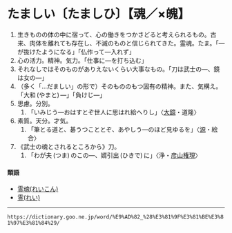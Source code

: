 # たましい〔たましひ〕【魂／×魄】

1.  生きものの体の中に宿って、心の働きをつかさどると考えられるもの。古来、肉体を離れても存在し、不滅のものと信じられてきた。霊魂。たま。「―が抜けたようになる」「仏作って―入れず」
2.  心の活力。精神。気力。「仕事に―を打ち込む」
3.  それなしではそのものがありえないくらい大事なもの。「刀は武士の―、鏡は女の―」
4.  （多く「…だましい」の形で）そのもののもつ固有の精神。また、気構え。「大和 (やまと) ―」「負けじ―」
5.  思慮。分別。    
    1.  「いみじう―おはすとぞ世人に思はれ給へりし」〈[大鏡](https://dictionary.goo.ne.jp/word/%E5%A4%A7%E9%8F%A1/#jn-28359)・道隆〉
6. 素質。天分。才気。    
    1.  「筆とる道と、碁うつこととぞ、あやしう―のほど見ゆるを」〈[源](https://dictionary.goo.ne.jp/word/%E6%BA%90%E6%B0%8F%E7%89%A9%E8%AA%9E/#jn-69890)・絵合〉
7. 《武士の魂とされるところから》刀。    
    1.  「わが夫 (つま) のこの―、婿引出 (ひきで) に」〈浄・[彦山権現](https://dictionary.goo.ne.jp/word/%E5%BD%A6%E5%B1%B1%E6%A8%A9%E7%8F%BE%E8%AA%93%E5%8A%A9%E5%89%A3/#jn-184241)〉
        

#### 類語

-   [霊魂(れいこん)](https://dictionary.goo.ne.jp/word/%E9%9C%8A%E9%AD%82/#jn-234140)
-   [霊(れい)](https://dictionary.goo.ne.jp/word/%E9%9C%8A_%28%E3%82%8C%E3%81%84%29/#jn-233992)

---
`https://dictionary.goo.ne.jp/word/%E9%AD%82_%28%E3%81%9F%E3%81%BE%E3%81%97%E3%81%84%29/`
